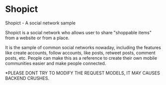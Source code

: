 Shopict
=======

Shopict - A social network sample

Shopict is a social network who allows user to share "shoppable items" from a website or from a place. 

It is the sample of common social networks nowaday, including the features like create accounts, follow accounts, like posts, retweet posts, comment posts, etc. People can make this as a reference to create their own mobile communities easier and make people connected.

*PLEASE DONT TRY TO MODIFY THE REQUEST MODELS, IT MAY CAUSES BACKEND CRUSHES.
